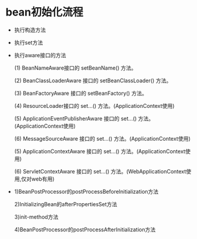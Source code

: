 # bean初始化流程

<!-- create time: 2015-05-10 22:10:52  -->

<!-- This file is created from $MARBOO_HOME/.media/starts/default.md
本文件由 $MARBOO_HOME/.media/starts/default.md 复制而来 -->


+ 执行构造方法

+ 执行set方法

+ 执行aware接口的方法

	(1) BeanNameAware接口的 setBeanName() 方法。
	
	(2) BeanClassLoaderAware 接口的 setBeanClassLoader() 方法。
	
	(3) BeanFactoryAware 接口的 setBeanFactory() 方法。
	
	(4) ResourceLoader接口的 set...() 方法。(ApplicationContext使用)
	
	(5) ApplicationEventPublisherAware 接口的 set...() 方法。(ApplicationContext使用)
	
	(6) MessageSourceAware 接口的 set...() 方法。(ApplicationContext使用)
	
	(5) ApplicationContextAware 接口的 set...() 方法。(ApplicationContext使用)
	
	(6) ServletContextAware 接口的 set...() 方法。(WebApplicationContext使用,仅对web有用)
	
+ 
	1)BeanPostProcessor的postProcessBeforeInitialization方法
	
	2)InitializingBean的afterPropertiesSet方法
	
	3)init-method方法
	
	4)BeanPostProcessor的postProcessAfterInitialization方法
	
	
	
	
	